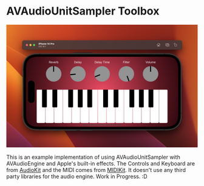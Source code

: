# AVAudioUnitSampler Toolbox

![alt tag](https://raw.githubusercontent.com/NickCulbertson/AVAudioUnitSamplerToolbox/master/screenshot.png)

This is an example implementation of using AVAudioUnitSampler with AVAudioEngine and Apple's built-in effects. The Controls and Keyboard are from [AudioKit](https://github.com/AudioKit) and the MIDI comes from [MIDIKit](https://github.com/orchetect/MIDIKit). It doesn't use any third party libraries for the audio engine. Work in Progress. :D
